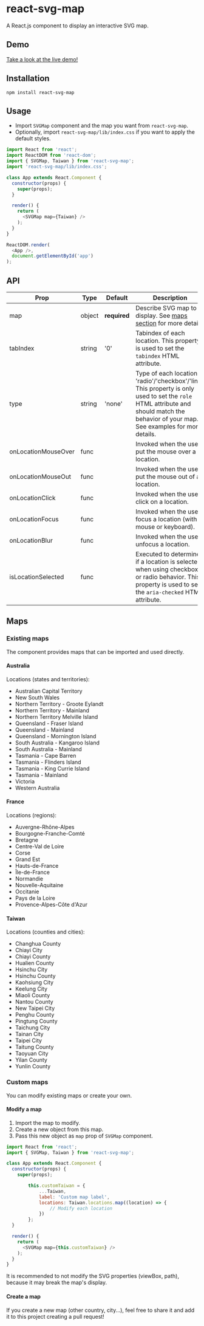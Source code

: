 # react-svg-map

A React.js component to display an interactive SVG map.

## Demo

[Take a look at the live demo!](https://victorcazanave.com/react-svg-map)

## Installation

`npm install react-svg-map`

## Usage

* Import `SVGMap` component and the map you want from `react-svg-map`.
* Optionally, import `react-svg-map/lib/index.css` if you want to apply the default styles.

```javascript
import React from 'react';
import ReactDOM from 'react-dom';
import { SVGMap, Taiwan } from 'react-svg-map';
import 'react-svg-map/lib/index.css';

class App extends React.Component {
  constructor(props) {
    super(props);
  }

  render() {
    return (
      <SVGMap map={Taiwan} />
    );
  }
}

ReactDOM.render(
  <App />,
  document.getElementById('app')
);
```

## API

| Prop | Type | Default | Description |
| ---- | ---- | ------- | ----------- |
| map | object | **required** | Describe SVG map to display. See [maps section](#maps) for more details. |
| tabIndex | string | '0' | Tabindex of each location. This property is used to set the `tabindex` HTML attribute. |
| type | string | 'none' | Type of each location: 'radio'/'checkbox'/'link'. This property is only used to set the `role` HTML attribute and should match the behavior of your map. See examples for more details. |
| onLocationMouseOver | func |  | Invoked when the user put the mouse over a location. |
| onLocationMouseOut | func |  | Invoked when the user put the mouse out of a location. |
| onLocationClick | func |  | Invoked when the user click on a location. |
| onLocationFocus | func |  | Invoked when the user focus a location (with mouse or keyboard). |
| onLocationBlur | func |  | Invoked when the user unfocus a location. |
| isLocationSelected | func |  | Executed to determine if a location is selected when using checkbox or radio behavior. This property is used to set the `aria-checked` HTML attribute. |

## Maps

### Existing maps

The component provides maps that can be imported and used directly.

#### Australia

Locations (states and territories):
* Australian Capital Territory
* New South Wales
* Northern Territory - Groote Eylandt
* Northern Territory - Mainland
* Northern Territory Melville Island
* Queensland - Fraser Island
* Queensland - Mainland
* Queensland - Mornington Island
* South Australia - Kangaroo Island
* South Australia - Mainland
* Tasmania - Cape Barren
* Tasmania - Flinders Island
* Tasmania - King Currie Island
* Tasmania - Mainland
* Victoria
* Western Australia

#### France

Locations (regions):
* Auvergne-Rhône-Alpes
* Bourgogne-Franche-Comté
* Bretagne
* Centre-Val de Loire
* Corse
* Grand Est
* Hauts-de-France
* Île-de-France
* Normandie
* Nouvelle-Aquitaine
* Occitanie
* Pays de la Loire
* Provence-Alpes-Côte d'Azur

#### Taiwan

Locations (counties and cities):
* Changhua County
* Chiayi City
* Chiayi County
* Hualien County
* Hsinchu City
* Hsinchu County
* Kaohsiung City
* Keelung City
* Miaoli County
* Nantou County
* New Taipei City
* Penghu County
* Pingtung County
* Taichung City
* Tainan City
* Taipei City
* Taitung County
* Taoyuan City
* Yilan County
* Yunlin County

### Custom maps

You can modify existing maps or create your own.

#### Modify a map

1. Import the map to modify.
1. Create a new object from this map.
1. Pass this new object as `map` prop of `SVGMap` component.

```javascript
import React from 'react';
import { SVGMap, Taiwan } from 'react-svg-map';

class App extends React.Component {
  constructor(props) {
    super(props);

		this.customTaiwan = {
			...Taiwan,
			label: 'Custom map label',
			locations: Taiwan.locations.map((location) => {
				// Modify each location
			})
		};
  }

  render() {
    return (
      <SVGMap map={this.customTaiwan} />
    );
  }
}
```

It is recommended to not modify the SVG properties (viewBox, path), because it may break the map's display.

#### Create a map

If you create a new map (other country, city...), feel free to share it and add it to this project creating a pull request!
